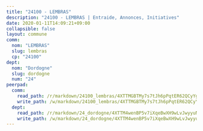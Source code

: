 ```yaml
---
title: "24100 - LEMBRAS"
description: "24100 - LEMBRAS | Entraide, Annonces, Initiatives"
date: 2020-01-11T14:09:21+09:00
collapsible: false
layout: commune
comm:
  nom: "LEMBRAS"
  slug: lembras
  cp: "24100"
dept:
  nom: "Dordogne"
  slug: dordogne
  num: "24"
peerpad:
  comm:
    read_path: /r/markdown/24100_lembras/4XTTMGBTMy7s7tJh6pPqtER62QCyYgwGLVUeuBtarBhuiwvYt
    write_path: /w/markdown/24100_lembras/4XTTMGBTMy7s7tJh6pPqtER62QCyYgwGLVUeuBtarBhuiwvYt-K3TgUEDd1X4mELftQjYSvK3WCVA6pEsFQioVbWd83CnJNYbq67KVzA46SSLKXC3T6vGB2fwsAuaHTCYFu8n2QwXFh44jJsXRtu2DTMkNuKmq7kns6T4avxSvCd2ABZV9AdApam4Q
  dept:
    read_path: /r/markdown/24_dordogne/4XTTM4wenBP5v7iXqeBwXH9wLvJwyyuNKzLxRyGzSZXmCuzgg
    write_path: /w/markdown/24_dordogne/4XTTM4wenBP5v7iXqeBwXH9wLvJwyyuNKzLxRyGzSZXmCuzgg-K3TgUusQQUSAmJPXozCTSBeqjqksxkVWGVxtHwEFrs5RuocQr8weKG2oQg7MVeg2F9Hhv7ggtBiBU8D9pdXEPa9M67VU3BzgAG9BCtQw3VY3Xcxk2YSegk3iUXMkpicGxxJr7mWp
---
```


